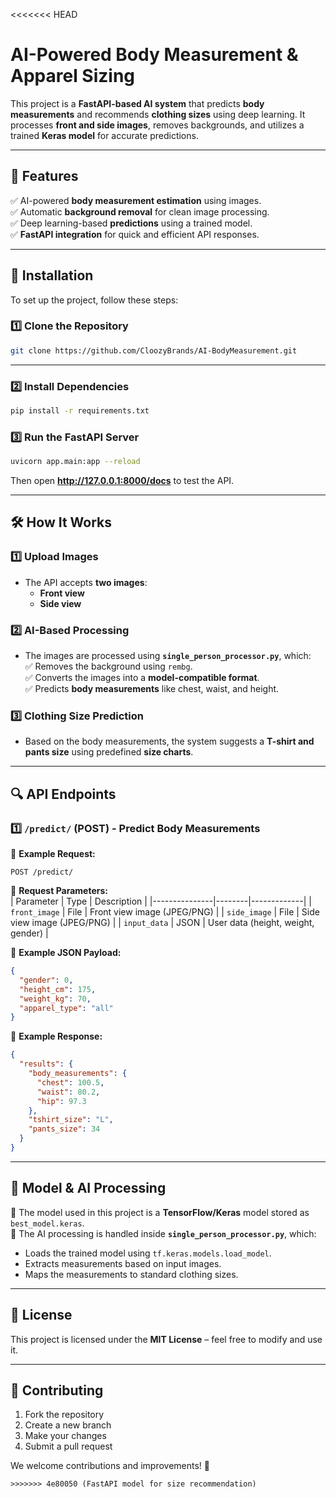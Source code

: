 <<<<<<< HEAD
# AI-Powered Body Measurement & Apparel Sizing  

This project is a **FastAPI-based AI system** that predicts **body measurements** and recommends **clothing sizes** using deep learning. It processes **front and side images**, removes backgrounds, and utilizes a trained **Keras model** for accurate predictions.  

---

## 📌 Features  
✅ AI-powered **body measurement estimation** using images.  
✅ Automatic **background removal** for clean image processing.  
✅ Deep learning-based **predictions** using a trained model.  
✅ **FastAPI integration** for quick and efficient API responses.  

---


## 🚀 Installation  

To set up the project, follow these steps:  

### **1️⃣ Clone the Repository**  
```bash
git clone https://github.com/CloozyBrands/AI-BodyMeasurement.git
```
---
### **2️⃣ Install Dependencies**  
```bash
pip install -r requirements.txt
```

### **3️⃣ Run the FastAPI Server**  
```bash
uvicorn app.main:app --reload
```
Then open **http://127.0.0.1:8000/docs** to test the API.

---

## 🛠️ How It Works  

### **1️⃣ Upload Images**  
- The API accepts **two images**:  
  - **Front view**
  - **Side view**  

### **2️⃣ AI-Based Processing**  
- The images are processed using **`single_person_processor.py`**, which:  
  ✅ Removes the background using `rembg`.  
  ✅ Converts the images into a **model-compatible format**.  
  ✅ Predicts **body measurements** like chest, waist, and height.  

### **3️⃣ Clothing Size Prediction**  
- Based on the body measurements, the system suggests a **T-shirt and pants size** using predefined **size charts**.

---

## 🔍 API Endpoints  

### **1️⃣ `/predict/` (POST) - Predict Body Measurements**  
📌 **Example Request:**  
```http
POST /predict/
```

📌 **Request Parameters:**  
| Parameter     | Type   | Description |
|---------------|--------|-------------|
| `front_image` | File   | Front view image (JPEG/PNG) |
| `side_image`  | File   | Side view image (JPEG/PNG) |
| `input_data`  | JSON   | User data (height, weight, gender) |

📌 **Example JSON Payload:**  
```json
{
  "gender": 0, 
  "height_cm": 175, 
  "weight_kg": 70, 
  "apparel_type": "all"
}
```

📌 **Example Response:**  
```json
{
  "results": {
    "body_measurements": {
      "chest": 100.5,
      "waist": 80.2,
      "hip": 97.3
    },
    "tshirt_size": "L",
    "pants_size": 34
  }
}
```

---

## 🎯 Model & AI Processing  

📌 The model used in this project is a **TensorFlow/Keras** model stored as `best_model.keras`.  
📌 The AI processing is handled inside **`single_person_processor.py`**, which:  
- Loads the trained model using `tf.keras.models.load_model`.  
- Extracts measurements based on input images.  
- Maps the measurements to standard clothing sizes.  

---

## 📜 License  

This project is licensed under the **MIT License** – feel free to modify and use it.  

---

## 🤝 Contributing  

1. Fork the repository  
2. Create a new branch  
3. Make your changes  
4. Submit a pull request  

We welcome contributions and improvements! 🚀  
```
>>>>>>> 4e80050 (FastAPI model for size recommendation)
